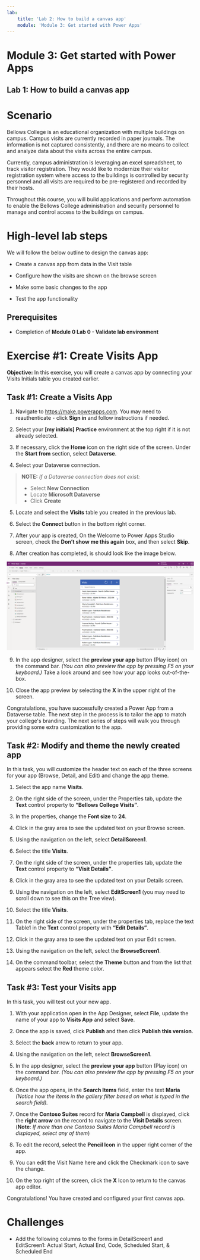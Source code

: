 ```yaml
---
lab:
    title: 'Lab 2: How to build a canvas app'
    module: 'Module 3: Get started with Power Apps'
---
```


# Module 3: Get started with Power Apps
## Lab 1: How to build a canvas app

# Scenario

Bellows College is an educational organization with multiple buildings on
campus. Campus visits are currently recorded in paper journals. The information
is not captured consistently, and there are no means to collect and analyze data
about the visits across the entire campus.

Currently, campus administration is leveraging an excel spreadsheet, to track
visitor registration. They would like to modernize their visitor registration
system where access to the buildings is controlled by security personnel and all
visits are required to be pre-registered and recorded by their hosts.

Throughout this course, you will build applications and perform automation to
enable the Bellows College administration and security personnel to manage and
control access to the buildings on campus.

# High-level lab steps

We will follow the below outline to design the canvas app:

-   Create a canvas app from data in the Visit table

-   Configure how the visits are shown on the browse screen

-   Make some basic changes to the app

-   Test the app functionality

## Prerequisites

-   Completion of **Module 0 Lab 0 - Validate lab environment**

# Exercise \#1: Create Visits App

**Objective:** In this exercise, you will create a canvas app by connecting your
Visits Initials table you created earlier.

## Task \#1: Create a Visits App

1.  Navigate to <https://make.powerapps.com>. You may need to reauthenticate - click **Sign in** and follow instructions if needed.

2.  Select your **[my initials] Practice** environment at the top right if it is
    not already selected.

3.  If necessary, click the **Home** icon on the right side of the screen. Under
    the **Start from** section, select **Dataverse**.

4.  Select your Dataverse connection. 

>   **NOTE:** *If a Dataverse connection does not exist:*
>   -   Select **New Connection**
>   -   Locate **Microsoft Dataverse**
>   -   Click **Create**

5.  Locate and select the **Visits** table you created in the
    previous lab.

6.  Select the **Connect** button in the bottom right corner.

7.  After your app is created, On the Welcome to Power Apps Studio screen, check
    the **Don’t show me this again** box, and then select **Skip**.

8.  After creation has completed, is should look like the image below.

![Canvas app created from Visit data.](media/2-canvas-app-from-data.png)

9. In the app designer, select the **preview your app** button (Play icon) on the command
    bar. *(You can also preview the app by pressing F5 on your keyboard.)* Take a look around and see how your app looks out-of-the-box.

10. Close the app preview by selecting the **X** in the upper right of the screen.

Congratulations, you have successfully created a Power App from a Dataverse
table. The next step in the process is to tailor the app to match your college's
branding. The next series of steps will walk you through providing some extra
customization to the app.

## Task \#2: Modify and theme the newly created app

In this task, you will customize the header text on each of the three screens for your app (Browse, Detail, and Edit) and change the app theme.

1.  Select the app name **Visits**.

3.  On the right side of the screen, under the Properties tab, update the **Text** control property to **“Bellows College Visits”**.

4. In the properties, change the **Font size** to **24**.

4.  Click in the gray area to see the updated text on your Browse screen.

5.  Using the navigation on the left, select **DetailScreen1**.

5.  Select the title **Visits**.

6.  On the right side of the screen, under the properties tab, update the **Text** control property to **“Visit Details”**.

7.  Click in the gray area to see the updated text on your Details screen.

8.  Using the navigation on the left, select **EditScreen1** (you may need to scroll down to see this on the Tree view).

9.  Select the title **Visits**.

10.  On the right side of the screen, under the properties tab, replace the text
    Table1 in the **Text** control property with **“Edit Details”**.

11.  Click in the gray area to see the updated text on your Edit screen.

12. Using the navigation on the left, select the **BrowseScreen1**.

13. On the command toolbar, select the **Theme** button and from the list that
    appears select the **Red** theme color.

## Task \#3: Test your Visits app

In this task, you will test out your new app.

1.  With your application open in the App Designer, select **File**, update the name of your app to **Visits App** and select **Save**.

2.  Once the app is saved, click **Publish** and then click **Publish this version**.

3.  Select the **back** arrow to return to your app.

3.  Using the navigation on the left, select **BrowseScreen1**.

4.  In the app designer, select the **preview your app** button (Play icon) on the command
    bar. *(You can also preview the app by pressing F5 on your keyboard.)*

4.  Once the app opens, in the **Search Items** field, enter the text **Maria**
    *(Notice how the items in the gallery filter based on what is typed in the
    search field).*

5.  Once the **Contoso Suites** record for **Maria Campbell** is displayed,
    click the **right arrow** on the record to navigate to the **Visit Details**
    screen. (**Note**: *If more than one Contoso Suites Maria Campbell record is
    displayed, select any of them*)

6.  To edit the record, select the **Pencil Icon** in the upper right corner of
    the app.

7.  You can edit the Visit Name here and click the Checkmark icon to save the change.

8.  On the top right of the screen, click the **X** Icon to return to the canvas app editor.

Congratulations! You have created and configured your first canvas app.

# Challenges

-   Add the following columns to the forms in DetailScreen1 and EditScreen1: Actual Start, Actual End, Code, Scheduled Start, & Scheduled End
